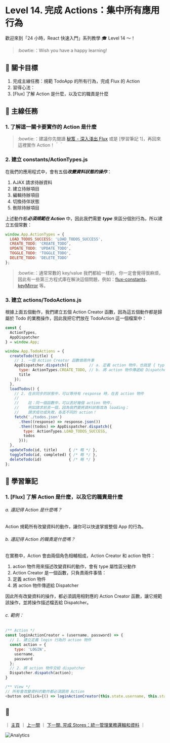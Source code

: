 # Level 14. 完成 Actions：集中所有應用行為

歡迎來到「24 小時，React 快速入門」系列教學 :mortar_board: Level 14 ～！
> :bowtie:：Wish you have a happy learning!


## :checkered_flag: 關卡目標

1. 完成主線任務：規範 TodoApp 的所有行為，完成 Flux 的 Action
2. 習得心法：
  1. [Flux] 了解 Action 是什麼，以及它的職責是什麼


## :triangular_flag_on_post: 主線任務

### 1. 了解這一關卡要實作的 Action 是什麼

> :bowtie:：建議你先閱讀 [秘笈 - 深入淺出 Flux](https://medium.com/p/44a48c320e11) 或是 [學習筆記 1]，再回來這裡實作 Action！＾＾

### 2. 建立 constants/ActionTypes.js

在我們的應用程式中，會有五個***改變資料狀態的操作***：

1. AJAX 請求待辦資料
2. 建立待辦項目
3. 編輯待辦項目
4. 切換待伴狀態
5. 刪除待辦項目

上述動作都***必須規範在 Action*** 中，因此我們需要 ***type*** 來區分個別行為，所以建立五個常數：

```js
window.App.ActionTypes = {
  LOAD_TODOS_SUCCESS: 'LOAD_TODOS_SUCCESS',
  CREATE_TODO: 'CREATE_TODO',
  UPDATE_TODO: 'UPDATE_TODO',
  TOGGLE_TODO: 'TOGGLE_TODO',
  DELETE_TODO: 'DELETE_TODO'
};
```

> :bowtie:：通常常數的 key/value 我們都給一樣的，你一定會覺得很麻煩，因此有一些第三方程式庫在解決這個問題，例如：[flux-constants](https://github.com/boichee/flux-constants)、[keyMirror](https://github.com/STRML/keyMirror) 等。

### 3. 建立 actions/TodoActions.js

根據上面五個動作，我們建立五個 Action Creator 函數，因為這五個動作都是歸屬於 Todo 的業務操作，因此我把它們放在 TodoAction 這一個檔案中：

```js
const {
  ActionTypes,
  AppDispatcher
} = window.App;

window.App.TodoActions = {
  createTodo(title) {
    // 1. 一個 Action Creator 函數做兩件事
    AppDispatcher.dispatch({         // a. 定義 action 物件，也就是 { type: ..., title: ... }
      type: ActionTypes.CREATE_TODO, // b. 將 action 物件傳遞給 Dispatcher，這裡用 .dispatch() 將 action 丟給 Dispacther
      title
    });
  },
  loadTodos() {
    // 2. 在非同步的狀態中，可以等待有 response 時，在丟 action 物件
    //
    //    註：同一個函數中，可以丟好幾個 action 物件，
    //    例如請求前丟一個，因為我們要將資料狀態改為 loading；
    //    請求成功或失敗，各丟不同的 action！
    fetch('./todos.json')
      .then((response) => response.json())
      .then((todos) => AppDispatcher.dispatch({
        type: ActionTypes.LOAD_TODOS_SUCCESS,
        todos
      }));
  },
  updateTodo(id, title)     { /* 略 */ },
  toggleTodo(id, completed) { /* 略 */ },
  deleteTodo(id)            { /* 略 */ }
};
```


## :book: 學習筆記

### 1. [Flux] 了解 Action 是什麼，以及它的職責是什麼

###### a. 還記得 Action 是什麼嗎？

Action 規範所有改變資料的動作，讓你可以快速掌握整個 App 的行為。

###### b. 還記得 Action 的職責是什麼嗎？

在實務中，Action 會由兩個角色相輔相成，Action Creator 和 action 物件：

1. action 物件用來描述改變資料的動作，會有 type 屬性區分動作
2. Action Creator 是一個函數，只負責兩件事情：
  1. 定義 action 物件
  2. 將 action 物件傳遞給 Dispatcher

因此所有改變資料的操作，都必須調用相對應的 Action Creator 函數，讓它規範該操作，並將操作描述檔丟給 Dispatcher。

###### c. 範例：

```js
/** Action */
const loginActionCreator = (username, password) => {
  // 1. 建立定義 login 行為的 action 物件
  const action = {
    type: 'LOGIN',
    username,
    password
  };
  // 2. 將 action 物件交給 dispatcher
  Dispatcher.dispatch(action);
}

/** View */
// 所有會改變資料的動作都必須調用 Action
<button onClick={() => loginActionCreator(this.state.username, this.state.password)}>login</button>
```


## :rocket:

｜ [主頁](../) ｜ [上一關](../level-13_flux-dispatcher) ｜ [下一關. 完成 Stores：統一管理業務邏輯和資料](../level-15_flux-stores) ｜


![Analytics](https://shining-ga-beacon.appspot.com/UA-77436651-1/level-14_flux-actions?pixel)
